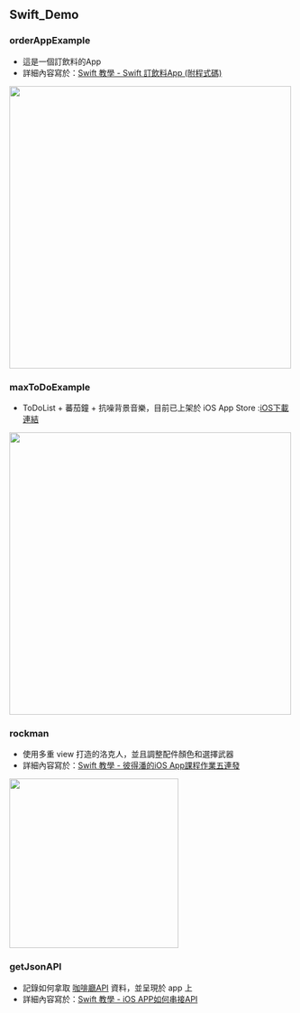 ## Swift_Demo

### orderAppExample

* 這是一個訂飲料的App
* 詳細內容寫於：[Swift 教學 - Swift 訂飲料App (附程式碼)](https://www.maxlist.xyz/2019/09/08/swift-drink-app/)


<img src="https://github.com/hsuanchi/Swift_Demo/blob/master/img/swiftOrderApp.png" width="500">

### maxToDoExample

* ToDoList + 蕃茄鐘 + 抗噪背景音樂，目前已上架於 iOS App Store :[iOS下載連結](https://apps.apple.com/us/app/yourapp/id1465690645)

<img src="https://github.com/hsuanchi/Swift_Demo/blob/master/img/maxtodoApp.png" width="500">

### rockman

* 使用多重 view 打造的洛克人，並且調整配件顏色和選擇武器
* 詳細內容寫於：[Swift 教學 - 彼得潘的iOS App課程作業五連發](https://www.maxlist.xyz/2019/08/18/swift-peter-hw01/)

<img src="https://github.com/hsuanchi/Swift_Demo/blob/master/img/rockman.gif" width="300">


### getJsonAPI	

* 記錄如何拿取 [咖啡廳API](https://cafenomad.tw) 資料，並呈現於 app 上
* 詳細內容寫於：[Swift 教學 - iOS APP如何串接API](https://www.maxlist.xyz/2019/08/25/swift-get-api/)
